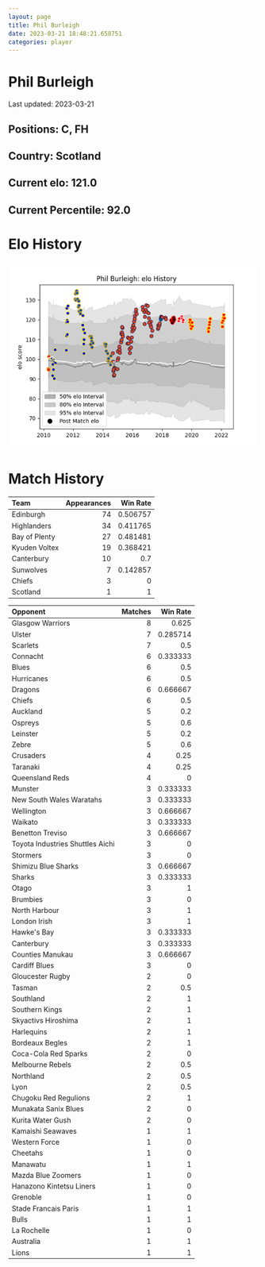 ```yaml
---  
layout: page  
title: Phil Burleigh  
date: 2023-03-21 18:48:21.658751  
categories: player  
---
```

# Phil Burleigh


Last updated: 2023-03-21
## Positions: C, FH

## Country: Scotland

## Current elo: 121.0

## Current Percentile: 92.0

# Elo History


![elo history](history_PhilBurleigh.png)
# Match History


| Team          |   Appearances |   Win Rate |
|:--------------|--------------:|-----------:|
| Edinburgh     |            74 |   0.506757 |
| Highlanders   |            34 |   0.411765 |
| Bay of Plenty |            27 |   0.481481 |
| Kyuden Voltex |            19 |   0.368421 |
| Canterbury    |            10 |   0.7      |
| Sunwolves     |             7 |   0.142857 |
| Chiefs        |             3 |   0        |
| Scotland      |             1 |   1        |

| Opponent                         |   Matches |   Win Rate |
|:---------------------------------|----------:|-----------:|
| Glasgow Warriors                 |         8 |   0.625    |
| Ulster                           |         7 |   0.285714 |
| Scarlets                         |         7 |   0.5      |
| Connacht                         |         6 |   0.333333 |
| Blues                            |         6 |   0.5      |
| Hurricanes                       |         6 |   0.5      |
| Dragons                          |         6 |   0.666667 |
| Chiefs                           |         6 |   0.5      |
| Auckland                         |         5 |   0.2      |
| Ospreys                          |         5 |   0.6      |
| Leinster                         |         5 |   0.2      |
| Zebre                            |         5 |   0.6      |
| Crusaders                        |         4 |   0.25     |
| Taranaki                         |         4 |   0.25     |
| Queensland Reds                  |         4 |   0        |
| Munster                          |         3 |   0.333333 |
| New South Wales Waratahs         |         3 |   0.333333 |
| Wellington                       |         3 |   0.666667 |
| Waikato                          |         3 |   0.333333 |
| Benetton Treviso                 |         3 |   0.666667 |
| Toyota Industries Shuttles Aichi |         3 |   0        |
| Stormers                         |         3 |   0        |
| Shimizu Blue Sharks              |         3 |   0.666667 |
| Sharks                           |         3 |   0.333333 |
| Otago                            |         3 |   1        |
| Brumbies                         |         3 |   0        |
| North Harbour                    |         3 |   1        |
| London Irish                     |         3 |   1        |
| Hawke's Bay                      |         3 |   0.333333 |
| Canterbury                       |         3 |   0.333333 |
| Counties Manukau                 |         3 |   0.666667 |
| Cardiff Blues                    |         3 |   0        |
| Gloucester Rugby                 |         2 |   0        |
| Tasman                           |         2 |   0.5      |
| Southland                        |         2 |   1        |
| Southern Kings                   |         2 |   1        |
| Skyactivs Hiroshima              |         2 |   1        |
| Harlequins                       |         2 |   1        |
| Bordeaux Begles                  |         2 |   1        |
| Coca-Cola Red Sparks             |         2 |   0        |
| Melbourne Rebels                 |         2 |   0.5      |
| Northland                        |         2 |   0.5      |
| Lyon                             |         2 |   0.5      |
| Chugoku Red Regulions            |         2 |   1        |
| Munakata Sanix Blues             |         2 |   0        |
| Kurita Water Gush                |         2 |   0        |
| Kamaishi Seawaves                |         1 |   1        |
| Western Force                    |         1 |   0        |
| Cheetahs                         |         1 |   0        |
| Manawatu                         |         1 |   1        |
| Mazda Blue Zoomers               |         1 |   0        |
| Hanazono Kintetsu Liners         |         1 |   0        |
| Grenoble                         |         1 |   0        |
| Stade Francais Paris             |         1 |   1        |
| Bulls                            |         1 |   1        |
| La Rochelle                      |         1 |   0        |
| Australia                        |         1 |   1        |
| Lions                            |         1 |   1        |